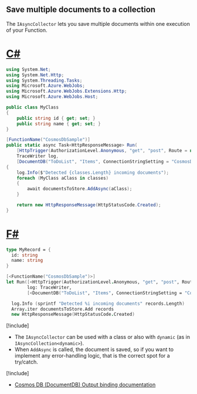 ## Save multiple documents to a collection

The `IAsyncCollector` lets you save multiple documents within one execution of your Function.

# [C#](#tab/csharp) 

```csharp
using System.Net;
using System.Net.Http;
using System.Threading.Tasks;
using Microsoft.Azure.WebJobs;
using Microsoft.Azure.WebJobs.Extensions.Http;
using Microsoft.Azure.WebJobs.Host;

public class MyClass
{
    public string id { get; set; }
    public string name { get; set; }
}

[FunctionName("CosmosDbSample")]
public static async Task<HttpResponseMessage> Run(
    [HttpTrigger(AuthorizationLevel.Anonymous, "get", "post", Route = null)]MyClass[] classes,
    TraceWriter log,
    [DocumentDB("ToDoList", "Items", ConnectionStringSetting = "CosmosDB")] IAsyncCollector<MyClass> documentsToStore)
{
    log.Info($"Detected {classes.Length} incoming documents");
    foreach (MyClass aClass in classes)
    {
        await documentsToStore.AddAsync(aClass);
    }

    return new HttpResponseMessage(HttpStatusCode.Created);
}
```

# [F#](#tab/fsharp) 

```fsharp
type MyRecord = {
  id: string
  name: string
}

[<FunctionName("CosmosDbSample")>]
let Run([<HttpTrigger(AuthorizationLevel.Anonymous, "get", "post", Route = null)>] records: MyRecord[],
        log: TraceWriter,
        [<DocumentDB("ToDoList", "Items", ConnectionStringSetting = "CosmosDB")>] documentsToStore: ICollector<MyRecord>) = 

  log.Info (sprintf "Detected %i incoming documents" records.Length)
  Array.iter documentsToStore.Add records
  new HttpResponseMessage(HttpStatusCode.Created)
```

[!include[](../includes/takeaways-heading.md)]

- The `IAsyncCollector` can be used with a class or also with `dynamic` (as in `IAsyncCollection<dynamic>`).
- When `AddAsync` is called, the document is saved, so if you want to implement any error-handling logic, that is the correct spot for a try/catch.

[!include[](../includes/read-more-heading.md)]

- [Cosmos DB (DocumentDB) Output binding documentation](https://docs.microsoft.com/azure/azure-functions/functions-bindings-cosmosdb#output---attributes)